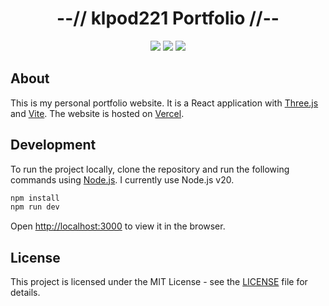 <div align="center">
    <h1>--// klpod221 Portfolio //--</h1>
    <img src="https://img.shields.io/github/last-commit/klpod221/klpod221.github.io?style=for-the-badge&color=ffb4a2&labelColor=201a19">
    <img src="https://img.shields.io/github/stars/klpod221/klpod221.github.io?style=for-the-badge&color=e6c419&labelColor=1d1b16">
    <img src="https://img.shields.io/github/repo-size/klpod221/klpod221.github.io?style=for-the-badge&color=a8c7ff&labelColor=1a1b1f">
</div>

## About

This is my personal portfolio website. It is a React application with [Three.js](https://threejs.org/) and [Vite](https://vitejs.dev/). The website is hosted on [Vercel](https://vercel.com/).

## Development

To run the project locally, clone the repository and run the following commands using [Node.js](https://nodejs.org/). I currently use Node.js v20.

```bash
npm install
npm run dev
```

Open [http://localhost:3000](http://localhost:3000) to view it in the browser.

## License

This project is licensed under the MIT License - see the [LICENSE](LICENSE) file for details.
